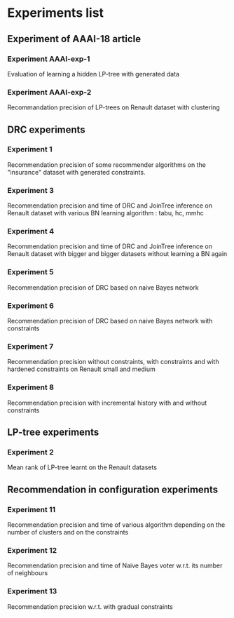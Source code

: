 # Experiments list

## Experiment of AAAI-18 article

### Experiment AAAI-exp-1 

Evaluation of learning a hidden LP-tree with generated data

### Experiment AAAI-exp-2

Recommandation precision of LP-trees on Renault dataset with clustering

## DRC experiments

### Experiment 1

Recommendation precision of some recommender algorithms on the "insurance" dataset with generated constraints.

### Experiment 3

Recommendation precision and time of DRC and JoinTree inference on Renault dataset with various BN learning algorithm : tabu, hc, mmhc

### Experiment 4

Recommendation precision and time of DRC and JoinTree inference on Renault dataset with bigger and bigger datasets without learning a BN again

### Experiment 5

Recommendation precision of DRC based on naive Bayes network

### Experiment 6

Recommendation precision of DRC based on naive Bayes network with constraints

### Experiment 7

Recommendation precision without constraints, with constraints and with hardened constraints on Renault small and medium

### Experiment 8

Recommendation precision with incremental history with and without constraints

## LP-tree experiments

### Experiment 2

Mean rank of LP-tree learnt on the Renault datasets

## Recommendation in configuration experiments

### Experiment 11

Recommendation precision and time of various algorithm depending on the number of clusters and on the constraints

### Experiment 12

Recommendation precision and time of Naive Bayes voter w.r.t. its number of neighbours

### Experiment 13

Recommendation precision w.r.t. with gradual constraints
